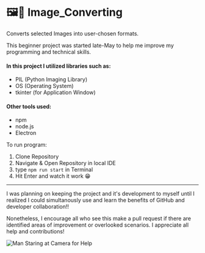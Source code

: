<h1>🖼️🤖 Image_Converting</h1> 

Converts selected Images into user-chosen formats.

This beginner project was started late-May to help me improve my programming and technical skills.

#### In this project I utilized libraries such as:
 - PIL (Python Imaging Library)
 - OS (Operating System)
 - tkinter (for Application Window)

#### Other tools used:
 - npm
 - node.js
 - Electron


To run program:
1. Clone Repository
2. Navigate & Open Repository in local IDE
3. type ```npm run start``` in Terminal
4. Hit Enter and watch it work 😁

<hr>

I was planning on keeping the project and it's development to myself until I realized I could simultanously use and learn the benefits of GitHub and developer collaboration!!

Nonetheless, I encourage all who see this make a pull request if there are identified areas of improvement or overlooked scenarios. I appreciate all help and contributions!

![Man Staring at Camera for Help](https://media3.giphy.com/media/v1.Y2lkPTc5MGI3NjExZTZsaml2aHo4OXlhanJjdWlwYmFrbWdscmFicHlrdXVlYml0aWdzZCZlcD12MV9pbnRlcm5hbF9naWZfYnlfaWQmY3Q9Zw/a5viI92PAF89q/giphy.gif)

